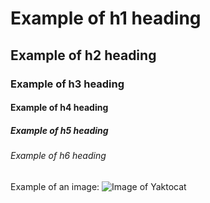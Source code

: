 # Example of h1 heading
## Example of h2 heading
### Example of h3 heading
#### Example of h4 heading
##### Example of h5 heading
###### Example of h6 heading

Example of an image:
![Image of Yaktocat](https://octodex.github.com/images/yaktocat.png)
